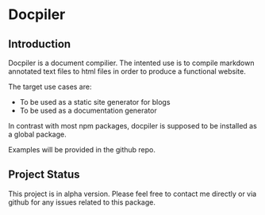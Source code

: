 # Docpiler

## Introduction

Docpiler is a document compilier. The intented use is to compile markdown annotated text files to html files in order to produce a functional website.

The target use cases are:
- To be used as a static site generator for blogs
- To be used as a documentation generator

In contrast with most npm packages, docpiler is supposed to be installed as a global package. 

Examples will be provided in the github repo.

## Project Status
This project is in alpha version. Please feel free to contact me directly or via github for any issues related to this package.
